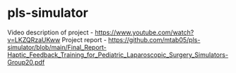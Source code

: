 # pls-simulator
Video description of project - https://www.youtube.com/watch?v=LKZQRzaUKww
Project report - https://github.com/mtab05/pls-simulator/blob/main/Final_Report-Haptic_Feedback_Training_for_Pediatric_Laparoscopic_Surgery_Simulators-Group20.pdf
